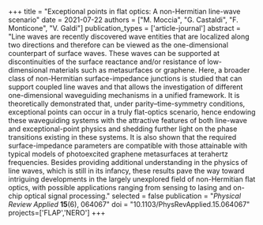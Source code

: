 +++
title = "Exceptional points in flat optics: A non-Hermitian line-wave scenario"
date = 2021-07-22
authors = ["M. Moccia", "G. Castaldi", "F. Monticone", "V. Galdi"]
publication_types = ['article-journal']
abstract = "Line waves are recently discovered wave entities that are localized along two directions and therefore can be viewed as the one-dimensional counterpart of surface waves. These waves can be supported at discontinuities of the surface reactance and/or resistance of low-dimensional materials such as metasurfaces or graphene. Here, a broader class of non-Hermitian surface-impedance junctions is studied that can support coupled line waves and that allows the investigation of different one-dimensional waveguiding mechanisms in a unified framework. It is theoretically demonstrated that, under parity–time-symmetry conditions, exceptional points can occur in a truly flat-optics scenario, hence endowing these waveguiding systems with the attractive features of both line-wave and exceptional-point physics and shedding further light on the phase transitions existing in these systems. It is also shown that the required surface-impedance parameters are compatible with those attainable with typical models of photoexcited graphene metasurfaces at terahertz frequencies. Besides providing additional understanding in the physics of line waves, which is still in its infancy, these results pave the way toward intriguing developments in the largely unexplored field of non-Hermitian flat optics, with possible applications ranging from sensing to lasing and on-chip optical signal processing."
selected = false
publication = "*Physical Review Applied* **15**(6), 064067"
doi = "10.1103/PhysRevApplied.15.064067"
projects=['FLAP','NERO']
+++

